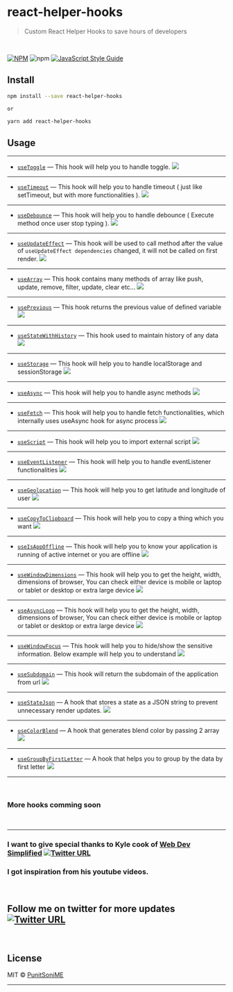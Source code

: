 # react-helper-hooks

> Custom React Helper Hooks to save hours of developers

<br />

[![NPM](https://img.shields.io/npm/v/react-helper-hooks.svg)](https://www.npmjs.com/package/react-helper-hooks) ![npm](https://img.shields.io/npm/dw/react-helper-hooks) [![JavaScript Style Guide](https://img.shields.io/badge/code_style-standard-brightgreen.svg)](https://standardjs.com)

## Install

```bash
npm install --save react-helper-hooks

or

yarn add react-helper-hooks
```

## Usage

-----------------------------

- [`useToggle`](./src/docs/1-useToggle.md) &mdash; This hook will help you to handle toggle. [![][img-demo]](https://codesandbox.io/s/usetoggle-927kw)

-----------------------------

- [`useTimeout`](./src/docs/2-useTimeout.md) &mdash; This hook will help you to handle timeout ( just like setTimeout, but with more functionalities ). [![][img-demo]](https://codesandbox.io/s/usetimeout-fk8g9)

-----------------------------

- [`useDebounce`](./src/docs/3-useDebounce.md) &mdash; This hook will help you to handle debounce ( Execute method once user stop typing ). [![][img-demo]](https://codesandbox.io/s/usedebounce-yuvjt)

-----------------------------

- [`useUpdateEffect`](./src/docs/4-useUpdateEffect.md) &mdash; This hook will be used to call method after the value of <code>useUpdateEffect dependencies</code> changed, it will not be called on first render. [![][img-demo]](https://codesandbox.io/s/useupdateeffect-iik03)

-----------------------------

- [`useArray`](./src/docs/5-useArray.md) &mdash; This hook contains many methods of array like push, update, remove, filter, update, clear etc... [![][img-demo]](https://codesandbox.io/s/usearray-desdu)

-----------------------------

- [`usePrevious`](./src/docs/6-usePrevious.md) &mdash; This hook returns the previous value of defined variable [![][img-demo]](https://codesandbox.io/s/useprevious-xkc74)

-----------------------------

- [`useStateWithHistory`](./src/docs/7-useStateWithHistory.md) &mdash; This hook used to maintain history of any data [![][img-demo]](https://codesandbox.io/s/usestatewithhistory-pgojt)

-----------------------------

- [`useStorage`](./src/docs/8-useStorage.md) &mdash; This hook will help you to handle localStorage and sessionStorage [![][img-demo]](https://codesandbox.io/s/usestorage-p4dnk)

-----------------------------

- [`useAsync`](./src/docs/9-useAsync.md) &mdash; This hook will help you to handle async methods [![][img-demo]](https://codesandbox.io/s/useasync-en2ms)

-----------------------------

- [`useFetch`](./src/docs/10-useFetch.md) &mdash; This hook will help you to handle fetch functionalities, which internally uses useAsync hook for async process [![][img-demo]](https://codesandbox.io/s/usefetch-kduom)

-----------------------------

- [`useScript`](./src/docs/11-useScript.md) &mdash; This hook will help you to import external script [![][img-demo]](https://codesandbox.io/s/usefetch-ungdm)

-----------------------------

- [`useEventListener`](./src/docs/13-useEventListener.md) &mdash; This hook will help you to handle eventListener functionalities [![][img-demo]](https://codesandbox.io/s/useeventlistener-l5wy6)

-----------------------------

- [`useGeolocation`](./src/docs/17-useGeolocation.md) &mdash; This hook will help you to get latitude and longitude of user [![][img-demo]](https://codesandbox.io/s/usegeolocation-uyo9y)

-----------------------------

- [`useCopyToClipboard`](./src/docs/18-useCopyToClipboard.md) &mdash; This hook will help you to copy a thing which you want [![][img-demo]](https://codesandbox.io/s/usecopytoclipboard-3yqhc)

-----------------------------

- [`useIsAppOffline`](./src/docs/101-useIsAppOffline.md) &mdash; This hook will help you to know your application is running of active internet or you are offline [![][img-demo]](https://codesandbox.io/s/useisappoffline-1tgjf)

-----------------------------

- [`useWindowDimensions`](./src/docs/102-useWindowDimensions.md) &mdash; This hook will help you to get the height, width, dimensions of browser, You can check either device is mobile or laptop or tablet or desktop or extra large device [![][img-demo]](https://codesandbox.io/s/usewindowdimensions-dyhep)

-----------------------------

- [`useAsyncLoop`](./src/docs/104-useAsyncLoop.md) &mdash; This hook will help you to get the height, width, dimensions of browser, You can check either device is mobile or laptop or tablet or desktop or extra large device [![][img-demo]](https://codesandbox.io/s/useasyncloop-t53pw)

-----------------------------

- [`useWindowFocus`](./src/docs/105-useWindowFocus.md) &mdash; This hook will help you to hide/show the sensitive information. Below example will help you to understand [![][img-demo]](https://codesandbox.io/s/usewindowfocus-kk282)

-----------------------------

- [`useSubdomain`](./src/docs/106-useSubdomain.md) &mdash; This hook will return the subdomain of the application from url [![][img-demo]](https://codesandbox.io/s/usesubdomain-rc4n0)

-----------------------------

- [`useStateJson`](./src/docs/107-useStateJson.md) &mdash; A hook that stores a state as a JSON string to prevent unnecessary render updates. [![][img-demo]](https://codesandbox.io/s/usestatejson-u3i0r)

-----------------------------


- [`useColorBlend`](./src/docs/108-useColorBlend.md) &mdash; A hook that generates blend color by passing 2 array [![][img-demo]](https://codesandbox.io/s/usecolorblend-781bv)

-----------------------------


- [`useGroupByFirstLetter`](./src/docs/109-useGroupByFirstLetter.md) &mdash; A hook that helps you to group by the data by first letter [![][img-demo]](https://codesandbox.io/s/usegroupbyfirstletter-wow78n)

-----------------------------

<br />

### More hooks comming soon

<br />

---------------

### I want to give special thanks to Kyle cook of [Web Dev Simplified](https://twitter.com/DevSimplified) [![Twitter URL](https://img.shields.io/twitter/url/https/twitter.com/bukotsunikki.svg?style=social&label=Follow@DevSimplified)](https://twitter.com/DevSimplified)
### I got inspiration from his youtube videos.

<br />

## Follow me on twitter for more updates [![Twitter URL](https://img.shields.io/twitter/url/https/twitter.com/bukotsunikki.svg?style=social&label=Follow@PunitSoniME)](https://twitter.com/PunitSoniME)


<br />

## License

MIT © [PunitSoniME](https://github.com/PunitSoniME)

[img-demo]: https://img.shields.io/badge/demo-🚀-blue.svg

---------
